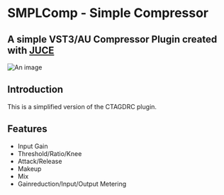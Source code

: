 # SMPLComp - Simple Compressor

## A simple VST3/AU Compressor Plugin created with [JUCE](https://juce.com/)
![An image](https://github.com/p-hlp/SMPLComp/blob/master/SMPLComp_Snip.png) <!-- .element height="50%" width="50%" -->
## Introduction
This is a simplified version of the CTAGDRC plugin.

## Features
- Input Gain
- Threshold/Ratio/Knee
- Attack/Release
- Makeup
- Mix
- Gainreduction/Input/Output Metering
